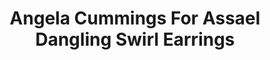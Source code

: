 ---
title: Angela Cummings For Assael Dangling Swirl Earrings
description: |
  Swirls of Diamonds flow artfully like rolling waves in these elegant drop earrings, culminating in golden South Sea Pearls.
specs: |
  16.1 - 13.7mm Golden South Sea Cultured Pearls with 5.49 carats of White Diamonds, set in Platinum and 18K White Gold.
images:
  - angela-cummings-for-assael-dangling-swirl-earrings.jpg
category: Angela Cummings for Assael
tags:
  - earrings
---